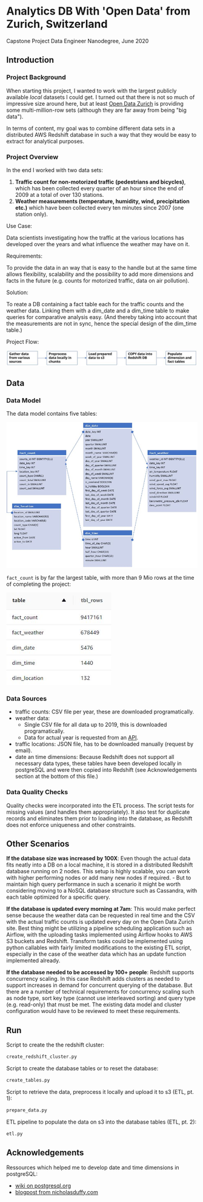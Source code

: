 
# Analytics DB With 'Open Data' from Zurich, Switzerland

Capstone Project Data Engineer Nanodegree, June 2020

## Introduction

### Project Background

When starting this project, I wanted to work with the largest publicly available _local_ datasets I could get. I turned out that there is not so much of impressive size around here, but at least [Open Data Zurich](https://data.stadt-zuerich.ch/) is providing some multi-million-row sets (although they are far away from being "big data").

In terms of content, my goal was to combine different data sets in a distributed AWS Redshift database in such a way that they would be easy to extract for analytical purposes.

### Project Overview

In the end I worked with two data sets:

1. **Traffic count for non-motorized traffic (pedestrians and bicycles)**, which has been collected every quarter of an hour since the end of 2009 at a total of over 130 stations.
2. **Weather measurements (temperature, humidity, wind, precipitation etc.)** which have been collected every ten minutes since 2007 (one station only).

Use Case:

Data scientists investigating how the traffic at the various locations has developed over the years and what influence the weather may have on it.

Requirements:

To provide the data in an way that is easy to the handle but at the same time allows flexibility, scalability and the possibility to add more dimensions and facts in the future (e.g. counts for motorized traffic, data on air pollution).

Solution:

To reate a DB containing a fact table each for the traffic counts and the weather data. Linking them with a dim_date and a dim_time table to make queries for comparative analysis easy. (And thereby taking into account that the measurements are not in sync, hence the special design of the dim_time table.)

Project Flow:

![Steps](resources/data_steps.JPG)

## Data

### Data Model

The data model contains five tables:

![model](resources/data_model.JPG)

`fact_count` is by far the largest table, with more than 9 Mio rows at the time of completing the project:

![row_count](resources/table_rows.JPG)

### Data Sources

- traffic counts: CSV file per year, these are downloaded programatically.
- weather data:
  - Single CSV file for all data up to 2019, this is downloaded programatically.
  - Data for actual year is requested from an [API](https://tecdottir.herokuapp.com/docs/).
- traffic locations: JSON file, has to be downloaded manually (request by email).
- date an time dimensions: Because Redshift does not support all necessary data types, these tables have been developed locally in postgreSQL and were then copied into Redshift (see Acknowledgements section at the bottom of this file.)

### Data Quality Checks

Quality checks were incorporated into the ETL process. The script tests for missing values (and handles them appropriately). It also test for duplicate records and eliminates them prior to loading into the database, as Redshift does not enforce uniqueness and other constraints.

## Other Scenarios

**If the database size was increased by 100X**: Even though the actual data fits neatly into a DB on a local machine, it is stored in a distributed Redshift database running on 2 nodes. This setup is highly scalable, you can work with higher performing nodes or add many new nodes if required. - But to maintain high query performance in such a scenario it might be worth considering moving to a NoSQL database structure such as Cassandra, with each table optimized for a specific query.

**If the database is updated every morning at 7am**: This would make perfect sense because the weather data can be requested in real time and the CSV with the actual traffic counts is updated every day on the Open Data Zurich site. Best thing might be utilizing a pipeline scheduling application such as Airflow, with the uploading tasks implemented using Airflow hooks to AWS S3 buckets and Redshift. Transform tasks could be implemented using python callables with fairly limited modifications to the existing ETL script, especially in the case of the weather data which has an update function implemented already.

**If the database needed to be accessed by 100+ people**: Redshift supports concurrency scaling. In this case Redshift adds clusters as needed to support increases in demand for concurrent querying of the database. But there are a number of technical requirements for concurrency scaling such as node type, sort key type (cannot use interleaved sorting) and query type (e.g. read-only) that must be met. The existing data model and cluster configuration would have to be reviewed to meet these requirements.

## Run

Script to create the the redshift cluster:

``` sh
create_redshift_cluster.py
```

Script to create the database tables or to reset the database:

``` sh
create_tables.py
```

Script to retrieve the data, preprocess it locally and upload it to s3 (ETL, pt. 1):

``` sh
prepare_data.py
```

ETL pipeline to populate the data on s3 into the database tables (ETL, pt. 2):

``` sh
etl.py
```

## Acknowledgements

Ressources which helped me to develop date and time dimensions in postgreSQL:

- [wiki on postgresql.org](https://wiki.postgresql.org/wiki/Date_and_Time_dimensions)
- [blogpost from nicholasduffy.com](https://nicholasduffy.com/posts/postgresql-date-dimension/)
